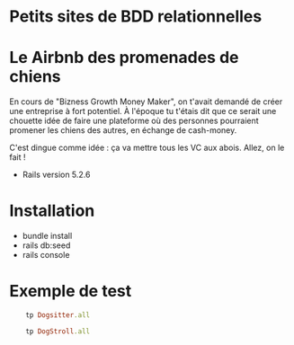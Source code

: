 # Petits sites de BDD relationnelles

# Le Airbnb des promenades de chiens

En cours de "Bizness Growth Money Maker", on t'avait demandé de créer une entreprise à fort potentiel. À l'époque tu t'étais dit que ce serait une chouette idée de faire une plateforme où des personnes pourraient promener les chiens des autres, en échange de cash-money.

C'est dingue comme idée : ça va mettre tous les VC aux abois. Allez, on le fait !

* Rails version 5.2.6

# Installation

* bundle install
* rails db:seed
* rails console

# Exemple de test

```ruby
    tp Dogsitter.all
```

```ruby
    tp DogStroll.all
```